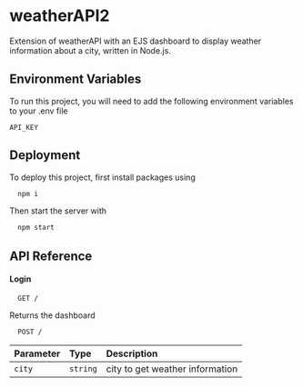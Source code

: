 # weatherAPI2

Extension of weatherAPI with an EJS dashboard to display weather information about a city, written in Node.js. 



## Environment Variables

To run this project, you will need to add the following environment variables to your .env file

`API_KEY`

## Deployment

To deploy this project, first install packages using 

```bash
  npm i
```

Then start the server with 

```bash
  npm start
```

## API Reference

#### Login

```
  GET /
```

Returns the dashboard

```
  POST /
```

| Parameter | Type     | Description                |
| :-------- | :------- | :------------------------- |
| `city` | `string` | city to get weather information |
